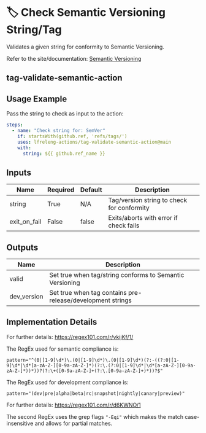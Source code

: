 <!--
SPDX-License-Identifier: Apache-2.0
SPDX-FileCopyrightText: 2025 The Linux Foundation
-->

# 🏷️ Check Semantic Versioning String/Tag

Validates a given string for conformity to Semantic Versioning.

Refer to the site/documentation: [Semantic Versioning](https://semver.org/)

## tag-validate-semantic-action

## Usage Example

Pass the string to check as input to the action:

```yaml
steps:
  - name: "Check string for: SemVer"
    if: startsWith(github.ref, 'refs/tags/')
    uses: lfreleng-actions/tag-validate-semantic-action@main
    with:
      string: ${{ github.ref_name }}
```

## Inputs

<!-- markdownlint-disable MD013 -->

| Name          | Required | Default   | Description                                     |
| ------------- | -------- | --------- | ----------------------------------------------- |
| string        | True     | N/A       | Tag/version string to check for conformity      |
| exit_on_fail  | False    | false     | Exits/aborts with error if check fails          |

<!-- markdownlint-enable MD013 -->

## Outputs

<!-- markdownlint-disable MD013 -->

| Name        | Description                                                |
| ----------- | ---------------------------------------------------------- |
| valid       | Set true when tag/string conforms to Semantic Versioning   |
| dev_version | Set true when tag contains pre-release/development strings |

<!-- markdownlint-enable MD013 -->

## Implementation Details

For further details: <https://regex101.com/r/vkijKf/1/>

The RegEx used for semantic compliance is:

`pattern="^(0|[1-9]\d*)\.(0|[1-9]\d*)\.(0|[1-9]\d*)(?:-((?:0|[1-9]\d*|\d*[a-zA-Z-][0-9a-zA-Z-]*)(?:\.(?:0|[1-9]\d*|\d*[a-zA-Z-][0-9a-zA-Z-]*))*))?(?:\+([0-9a-zA-Z-]+(?:\.[0-9a-zA-Z-]+)*))?$"`

The RegEx used for development compliance is:

`pattern="(dev|pre|alpha|beta|rc|snapshot|nightly|canary|preview)"`

For further details: <https://regex101.com/r/d6KWNO/1>

The second RegEx uses the grep flags `"-Eqi"` which makes the match
case-insensitive and allows for partial matches.
